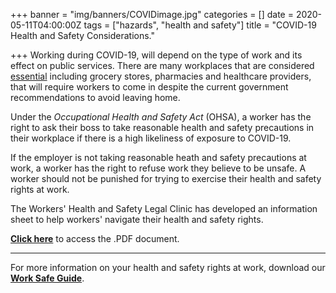 +++
banner = "img/banners/COVIDimage.jpg"
categories = []
date = 2020-05-11T04:00:00Z
tags = ["hazards", "health and safety"]
title = "COVID-19 Health and Safety Considerations."

+++
Working during COVID-19, will depend on the type of work and its effect on public services. There are many workplaces that are considered [essential](https://www.ontario.ca/page/list-essential-workplaces "List of Essential Workplaces") including grocery stores, pharmacies and healthcare providers, that will require workers to come in despite the current government recommendations to avoid leaving home.

Under the _Occupational Health and Safety Act_ (OHSA), a worker has the right to ask their boss to take reasonable health and safety precautions in their workplace if there is a high likeliness of exposure to COVID-19.

If the employer is not taking reasonable heath and safety precautions at work, a worker has the right to refuse work they believe to be unsafe. A worker should not be punished for trying to exercise their health and safety rights at work.

The Workers' Health and Safety Legal Clinic has developed an information sheet to help workers' navigate their health and safety rights.

[**Click here**](https://s3.amazonaws.com/newsletter.workers-safety.ca/newsletters/Clinic+Projects/COVID-19/WHSLC_COVID-19+Health+and+Safety+Considerations.pdf "WHSLC - COVID-19 Health and Safety Considerations") to access the .PDF document.

***

For more information on your health and safety rights at work, download our [**Work Safe Guide**](https://s3.amazonaws.com/newsletter.workers-safety.ca/newsletters/Clinic+Publications/2020+Work+Safe+Guide/Work+Safe+Guide+-+2020.pdf "Work Safe Guide 2020").